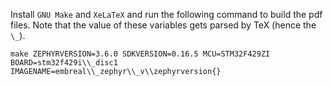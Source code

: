 Install `GNU Make` and `XeLaTeX` and run the following command to build the pdf
files. Note that the value of these variables gets parsed by TeX (hence the `\_`).

``` shell
make ZEPHYRVERSION=3.6.0 SDKVERSION=0.16.5 MCU=STM32F429ZI BOARD=stm32f429i\\_disc1 IMAGENAME=embreal\\_zephyr\\_v\\zephyrversion{}
```
